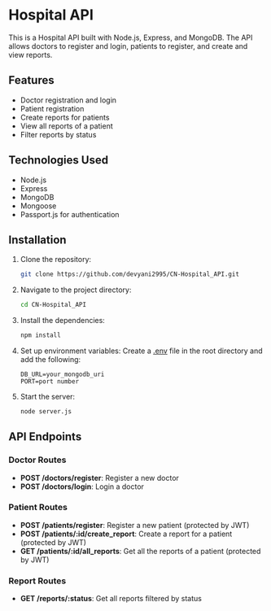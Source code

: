 # Hospital API

This is a Hospital API built with Node.js, Express, and MongoDB. The API allows doctors to register and login, patients to register, and create and view reports.

## Features

- Doctor registration and login
- Patient registration
- Create reports for patients
- View all reports of a patient
- Filter reports by status

## Technologies Used

- Node.js
- Express
- MongoDB
- Mongoose
- Passport.js for authentication

## Installation

1. Clone the repository:
    ```bash
    git clone https://github.com/devyani2995/CN-Hospital_API.git
    ```

2. Navigate to the project directory:
    ```bash
    cd CN-Hospital_API
    ```

3. Install the dependencies:
    ```bash
    npm install
    ```

4. Set up environment variables:
    Create a [.env](http://_vscodecontentref_/1) file in the root directory and add the following:
    ```env
    DB_URL=your_mongodb_uri
    PORT=port number
    ```

5. Start the server:
    ```bash
    node server.js
    ```

## API Endpoints

### Doctor Routes

- **POST /doctors/register**: Register a new doctor
- **POST /doctors/login**: Login a doctor

### Patient Routes

- **POST /patients/register**: Register a new patient (protected by JWT)
- **POST /patients/:id/create_report**: Create a report for a patient (protected by JWT)
- **GET /patients/:id/all_reports**: Get all the reports of a patient (protected by JWT)

### Report Routes

- **GET /reports/:status**: Get all reports filtered by status

